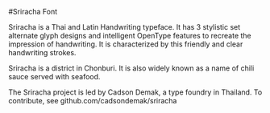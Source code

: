 #Sriracha Font

Sriracha is a Thai and Latin Handwriting typeface. It has 3 stylistic set alternate glyph designs and intelligent OpenType features to recreate the impression of handwriting. It is characterized by this friendly and clear handwriting strokes. 

Sriracha is a district in Chonburi. It is also widely known as a name of chili sauce served with seafood.

The Sriracha project is led by Cadson Demak, a type foundry in Thailand. To contribute, see github.com/cadsondemak/sriracha
